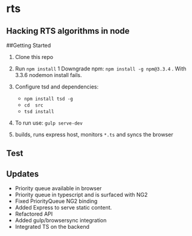 # rts

## Hacking RTS algorithms in node
##Getting Started

1. Clone this repo

1. Run `npm install`
1 Downgrade npm:  `npm install -g npm@3.3.4` . With 3.3.6 nodemon install fails.
1. Configure tsd and dependencies:
    *   `npm install tsd -g`
    *   `cd  src`
    *   `tsd install`
1. To run use: `gulp serve-dev`
1. builds, runs express host, monitors `*.ts` and syncs the browser

## Test
## Updates
*   Priority queue available in browser
*   Priority queue in typescript and is surfaced with NG2
*   Fixed PriorityQueue NG2 binding
*   Added Express to serve static content. 
*   Refactored API
*   Added gulp/browsersync integration
*   Integrated TS on the backend